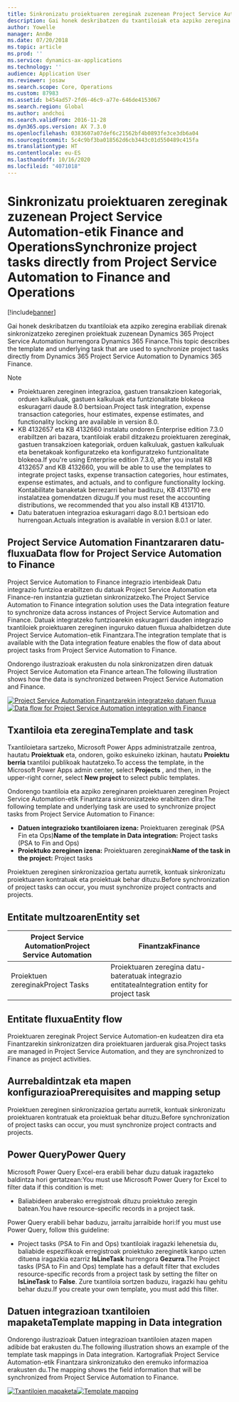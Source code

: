 ```yaml
---
title: Sinkronizatu proiektuaren zereginak zuzenean Project Service Automation-etik Finance and Operations
description: Gai honek deskribatzen du txantiloiak eta azpiko zeregina erabiliak direnak sinkronizatzeko zereginen proiektuak zuzenean Microsoft Dynamics 365 Project Service Automation hurrengora Dynamics 365 Finance.
author: Yowelle
manager: AnnBe
ms.date: 07/20/2018
ms.topic: article
ms.prod: ''
ms.service: dynamics-ax-applications
ms.technology: ''
audience: Application User
ms.reviewer: josaw
ms.search.scope: Core, Operations
ms.custom: 87983
ms.assetid: b454ad57-2fd6-46c9-a77e-646de4153067
ms.search.region: Global
ms.author: andchoi
ms.search.validFrom: 2016-11-28
ms.dyn365.ops.version: AX 7.3.0
ms.openlocfilehash: 0383607a07def6c21562bf4b0893fe3ce3db6a04
ms.sourcegitcommit: 5c4c9bf3ba018562d6cb3443c01d550489c415fa
ms.translationtype: HT
ms.contentlocale: eu-ES
ms.lasthandoff: 10/16/2020
ms.locfileid: "4071018"
---
```

# <a name="synchronize-project-tasks-directly-from-project-service-automation-to-finance-and-operations"></a><span data-ttu-id="d243e-103">Sinkronizatu proiektuaren zereginak zuzenean Project Service Automation-etik Finance and Operations</span><span class="sxs-lookup"><span data-stu-id="d243e-103">Synchronize project tasks directly from Project Service Automation to Finance and Operations</span></span>

[!include[banner](../includes/banner.md)]

<span data-ttu-id="d243e-104">Gai honek deskribatzen du txantiloiak eta azpiko zeregina erabiliak direnak sinkronizatzeko zereginen proiektuak zuzenean Dynamics 365 Project Service Automation hurrengora Dynamics 365 Finance.</span><span class="sxs-lookup"><span data-stu-id="d243e-104">This topic describes the template and underlying task that are used to synchronize project tasks directly from Dynamics 365 Project Service Automation to Dynamics 365 Finance.</span></span>

> [!NOTE]
> - <span data-ttu-id="d243e-105">Proiektuaren zereginen integrazioa, gastuen transakzioen kategoriak, orduen kalkuluak, gastuen kalkuluak eta funtzionalitate blokeoa eskuragarri daude 8.0 bertsioan.</span><span class="sxs-lookup"><span data-stu-id="d243e-105">Project task integration, expense transaction categories, hour estimates, expense estimates, and functionality locking are available in version 8.0.</span></span>
> - <span data-ttu-id="d243e-106">KB 4132657 eta KB 4132660 instalatu ondoren Enterprise edition 7.3.0 erabiltzen ari bazara, txantiloiak erabil ditzakezu proiektuaren zereginak, gastuen transakzioen kategoriak, orduen kalkuluak, gastuen kalkuluak eta benetakoak konfiguratzeko eta konfiguratzeko funtzionalitate blokeoa.</span><span class="sxs-lookup"><span data-stu-id="d243e-106">If you're using Enterprise edition 7.3.0, after you install KB 4132657 and KB 4132660, you will be able to use the templates to integrate project tasks, expense transaction categories, hour estimates, expense estimates, and actuals, and to configure functionality locking.</span></span> <span data-ttu-id="d243e-107">Kontabilitate banaketak berrezarri behar badituzu, KB 4131710 ere instalatzea gomendatzen dizugu.</span><span class="sxs-lookup"><span data-stu-id="d243e-107">If you must reset the accounting distributions, we recommended that you also install KB 4131710.</span></span>
> - <span data-ttu-id="d243e-108">Datu bateratuen integrazioa eskuragarri dago 8.0.1 bertsioan edo hurrengoan.</span><span class="sxs-lookup"><span data-stu-id="d243e-108">Actuals integration is available in version 8.0.1 or later.</span></span>

## <a name="data-flow-for-project-service-automation-to-finance"></a><span data-ttu-id="d243e-109">Project Service Automation Finantzararen datu-fluxua</span><span class="sxs-lookup"><span data-stu-id="d243e-109">Data flow for Project Service Automation to Finance</span></span>

<span data-ttu-id="d243e-110">Project Service Automation to Finance integrazio irtenbideak Datu integrazio funtzioa erabiltzen du datuak Project Service Automation eta Finance-ren instantzia guztietan sinkronizatzeko.</span><span class="sxs-lookup"><span data-stu-id="d243e-110">The Project Service Automation to Finance integration solution uses the Data integration feature to synchronize data across instances of Project Service Automation and Finance.</span></span> <span data-ttu-id="d243e-111">Datuak integratzeko funtzioarekin eskuragarri dauden integrazio txantiloiek proiektuaren zereginen inguruko datuen fluxua ahalbidetzen dute Project Service Automation-etik Finantzara.</span><span class="sxs-lookup"><span data-stu-id="d243e-111">The integration template that is available with the Data integration feature enables the flow of data about project tasks from Project Service Automation to Finance.</span></span>

<span data-ttu-id="d243e-112">Ondorengo ilustrazioak erakusten du nola sinkronizatzen diren datuak Project Service Automation eta Finance artean.</span><span class="sxs-lookup"><span data-stu-id="d243e-112">The following illustration shows how the data is synchronized between Project Service Automation and Finance.</span></span>

<span data-ttu-id="d243e-113">[![Project Service Automation Finantzarekin integratzeko datuen fluxua](./media/ProjectTasksFlow.png)](./media/ProjectTasksFlow.png)</span><span class="sxs-lookup"><span data-stu-id="d243e-113">[![Data flow for Project Service Automation integration with Finance](./media/ProjectTasksFlow.png)](./media/ProjectTasksFlow.png)</span></span>

## <a name="template-and-task"></a><span data-ttu-id="d243e-114">Txantiloia eta zeregina</span><span class="sxs-lookup"><span data-stu-id="d243e-114">Template and task</span></span>

<span data-ttu-id="d243e-115">Txantiloietara sartzeko, Microsoft Power Apps administratzaile zentroa, hautatu **Proiektuak** eta, ondoren, goiko eskuineko izkinan, hautatu **Proiektu berria** txantiloi publikoak hautatzeko.</span><span class="sxs-lookup"><span data-stu-id="d243e-115">To access the template, in the Microsoft Power Apps admin center, select **Projects** , and then, in the upper-right corner, select **New project** to select public templates.</span></span>

<span data-ttu-id="d243e-116">Ondorengo txantiloia eta azpiko zereginaren proiektuaren zereginen Project Service Automation-etik Finantzara sinkronizatzeko erabiltzen dira:</span><span class="sxs-lookup"><span data-stu-id="d243e-116">The following template and underlying task are used to synchronize project tasks from Project Service Automation to Finance:</span></span>

- <span data-ttu-id="d243e-117">**Datuen integrazioko txantiloiaren izena:** Proiektuaren zereginak (PSA Fin eta Ops)</span><span class="sxs-lookup"><span data-stu-id="d243e-117">**Name of the template in Data integration:** Project tasks (PSA to Fin and Ops)</span></span>
- <span data-ttu-id="d243e-118">**Proiektuko zereginen izena:** Proiektuaren zereginak</span><span class="sxs-lookup"><span data-stu-id="d243e-118">**Name of the task in the project:** Project tasks</span></span>

<span data-ttu-id="d243e-119">Proiektuen zereginen sinkronizazioa gertatu aurretik, kontuak sinkronizatu proiektuaren kontratuak eta proiektuak behar dituzu.</span><span class="sxs-lookup"><span data-stu-id="d243e-119">Before synchronization of project tasks can occur, you must synchronize project contracts and projects.</span></span>

## <a name="entity-set"></a><span data-ttu-id="d243e-120">Entitate multzoaren</span><span class="sxs-lookup"><span data-stu-id="d243e-120">Entity set</span></span>

| <span data-ttu-id="d243e-121">Project Service Automation</span><span class="sxs-lookup"><span data-stu-id="d243e-121">Project Service Automation</span></span> | <span data-ttu-id="d243e-122">Finantzak</span><span class="sxs-lookup"><span data-stu-id="d243e-122">Finance</span></span>                             |
|----------------------------|-------------------------------------|
| <span data-ttu-id="d243e-123">Proiektuen zereginak</span><span class="sxs-lookup"><span data-stu-id="d243e-123">Project Tasks</span></span>              | <span data-ttu-id="d243e-124">Proiektuaren zeregina datu-bateratuak integrazio entitatea</span><span class="sxs-lookup"><span data-stu-id="d243e-124">Integration entity for project task</span></span> |

## <a name="entity-flow"></a><span data-ttu-id="d243e-125">Entitate fluxua</span><span class="sxs-lookup"><span data-stu-id="d243e-125">Entity flow</span></span>

<span data-ttu-id="d243e-126">Proiektuaren zereginak Project Service Automation-en kudeatzen dira eta Finantzarekin sinkronizatzen dira proiektuaren jarduerak gisa.</span><span class="sxs-lookup"><span data-stu-id="d243e-126">Project tasks are managed in Project Service Automation, and they are synchronized to Finance as project activities.</span></span>

## <a name="prerequisites-and-mapping-setup"></a><span data-ttu-id="d243e-127">Aurrebaldintzak eta mapen konfigurazioa</span><span class="sxs-lookup"><span data-stu-id="d243e-127">Prerequisites and mapping setup</span></span>

<span data-ttu-id="d243e-128">Proiektuen zereginen sinkronizazioa gertatu aurretik, kontuak sinkronizatu proiektuaren kontratuak eta proiektuak behar dituzu.</span><span class="sxs-lookup"><span data-stu-id="d243e-128">Before synchronization of project tasks can occur, you must synchronize project contracts and projects.</span></span>

## <a name="power-query"></a><span data-ttu-id="d243e-129">Power Query</span><span class="sxs-lookup"><span data-stu-id="d243e-129">Power Query</span></span>

<span data-ttu-id="d243e-130">Microsoft Power Query Excel-era erabili behar duzu datuak iragazteko baldintza hori gertatzean:</span><span class="sxs-lookup"><span data-stu-id="d243e-130">You must use Microsoft Power Query for Excel to filter data if this condition is met:</span></span>

- <span data-ttu-id="d243e-131">Baliabideen araberako erregistroak dituzu proiektuko zeregin batean.</span><span class="sxs-lookup"><span data-stu-id="d243e-131">You have resource-specific records in a project task.</span></span>

<span data-ttu-id="d243e-132">Power Query erabili behar baduzu, jarraitu jarraibide hori:</span><span class="sxs-lookup"><span data-stu-id="d243e-132">If you must use Power Query, follow this guideline:</span></span>

- <span data-ttu-id="d243e-133">Project tasks (PSA to Fin and Ops) txantiloiak iragazki lehenetsia du, baliabide espezifikoak erregistroak proiektuko zereginetik kanpo uzten dituena iragazkia ezarriz **IsLineTask** hurrengora **Gezurra**.</span><span class="sxs-lookup"><span data-stu-id="d243e-133">The Project tasks (PSA to Fin and Ops) template has a default filter that excludes resource-specific records from a project task by setting the filter on **IsLineTask** to **False**.</span></span> <span data-ttu-id="d243e-134">Zure txantiloia sortzen baduzu, iragazki hau gehitu behar duzu.</span><span class="sxs-lookup"><span data-stu-id="d243e-134">If you create your own template, you must add this filter.</span></span>

## <a name="template-mapping-in-data-integration"></a><span data-ttu-id="d243e-135">Datuen integrazioan txantiloien mapaketa</span><span class="sxs-lookup"><span data-stu-id="d243e-135">Template mapping in Data integration</span></span>

<span data-ttu-id="d243e-136">Ondorengo ilustrazioak Datuen integrazioan txantiloien atazen mapen adibide bat erakusten du.</span><span class="sxs-lookup"><span data-stu-id="d243e-136">The following illustration shows an example of the template task mappings in Data integration.</span></span> <span data-ttu-id="d243e-137">Kartografiak Project Service Automation-etik Finantzara sinkronizatuko den eremuko informazioa erakusten du.</span><span class="sxs-lookup"><span data-stu-id="d243e-137">The mapping shows the field information that will be synchronized from Project Service Automation to Finance.</span></span>

<span data-ttu-id="d243e-138">[![Txantiloien mapaketa](./media/ProjectTasksMapping.png)](./media/ProjectTasksMapping.png)</span><span class="sxs-lookup"><span data-stu-id="d243e-138">[![Template mapping](./media/ProjectTasksMapping.png)](./media/ProjectTasksMapping.png)</span></span>
